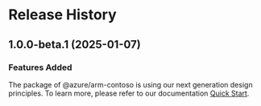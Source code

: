 # Release History
    
## 1.0.0-beta.1 (2025-01-07)

### Features Added

The package of @azure/arm-contoso is using our next generation design principles. To learn more, please refer to our documentation [Quick Start](https://aka.ms/azsdk/js/mgmt/quickstart).
